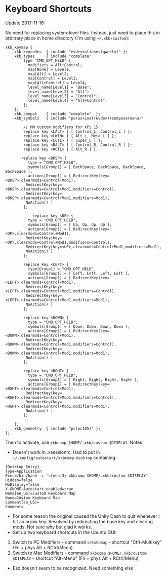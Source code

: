 # Keyboard Shortcuts

Update 2017-11-16:

No need for replacing system-level files. Instead, just need to place this in arbitrary place in home directory (I'm using `~/.xkb/custom`):

```
xkb_keymap {
	xkb_keycodes  { include "evdev+aliases(qwerty)"	};
	xkb_types     { include "complete"	
		type "CMD_OPT_HELD" {
		  modifiers = Alt+Control;
		  map[None] = Level1;
		  map[Alt] = Level2;
		  map[Control] = Level3;
		  map[Alt+Control] = Level4;
		  level_name[Level1] = "Base";
		  level_name[Level2] = "Alt";
		  level_name[Level3] = "Control";
		  level_name[Level4] = "Alt+Control";
		};
	};
	xkb_compat    { include "complete"	};
	xkb_symbols   { include "pc+us+inet(evdev)+compose(menu)"	

		// MM custom modifiers for XPS 15
		replace key <LALT> { [ Control_L, Control_L ] };
		replace key <LWIN> { [ Alt_L, Meta_L ] };
		replace key <LCTL> { [ Super_L ] };
		replace key <RALT> { [ Control_R, Control_R ] };
		replace key <RCTL> { [ Alt_R ] };

	   replace key <BKSP> {
	      type = "CMD_OPT_HELD",
	      symbols[Group1] = [ BackSpace, BackSpace, BackSpace, BackSpace ],
	      actions[Group1] = [ RedirectKey(key=<BKSP>,clearmods=Control+Mod1),
		 RedirectKey(key=<BKSP>,clearmods=Control+Mod1,modifiers=Control),
		 RedirectKey(key=<BKSP>,clearmods=Control+Mod1,modifiers=Mod1),
		 NoAction() ]
	    };

            replace key <UP> {
	      type = "CMD_OPT_HELD",
	      symbols[Group1] = [ Up, Up, Up, Up ],
	      actions[Group1] = [ RedirectKey(key=<UP>,clearmods=Control+Mod1),
		 RedirectKey(key=<UP>,clearmods=Control+Mod1,modifiers=Control),
		 RedirectKey(key=<UP>,clearmods=Control+Mod1,modifiers=Mod1),
		 NoAction() ]
	    };

	    replace key <LEFT> {
	      type[Group1] = "CMD_OPT_HELD",
	      symbols[Group1] = [ Left, Left, Left, Left ],
	      actions[Group1] = [ RedirectKey(key=<LEFT>,clearmods=Control+Mod1),
		 RedirectKey(key=<LEFT>,clearmods=Control+Mod1,modifiers=Control),
		 RedirectKey(key=<LEFT>,clearmods=Control+Mod1,modifiers=Mod1),
		 NoAction() ]
	    };

	    replace key <DOWN> {
	      type = "CMD_OPT_HELD",
	      symbols[Group1] = [ Down, Down, Down, Down ],
	      actions[Group1] = [ RedirectKey(key=<DOWN>,clearmods=Control+Mod1),
		 RedirectKey(key=<DOWN>,clearmods=Control+Mod1,modifiers=Control),
		 RedirectKey(key=<DOWN>,clearmods=Control+Mod1,modifiers=Mod1),
		 NoAction() ]
	    };

	    replace key <RGHT> {
	      type = "CMD_OPT_HELD",
	      symbols[Group1] = [ Right, Right, Right, Right ],
	      actions[Group1] = [ RedirectKey(key=<RGHT>,clearmods=Control+Mod1),
		 RedirectKey(key=<RGHT>,clearmods=Control+Mod1,modifiers=Control),
		 RedirectKey(key=<RGHT>,clearmods=Control+Mod1,modifiers=Mod1),
		 NoAction() ]
	    };

	};
	xkb_geometry  { include "pc(pc105)"	};
};

```

Then to activate, use `xkbcomp $HOME/.xkb/custom $DISPLAY`. Notes:

- Doesn't work in .xsessionrc. Had to put in `~/.config/autostart/xkbcomp.desktop` containing:
```
[Desktop Entry]
Type=Application
Exec=/bin/bash -c 'sleep 3; xkbcomp $HOME/.xkb/custom $DISPLAY'
Hidden=false
NoDisplay=false
X-GNOME-Autostart-enabled=true
Name[en_US]=Custom Keyboard Map
Name=Custom Keyboard Map
Comment[en_US]=
Comment=
```

- For some reason the original caused the Unity Dash to quit whenever I hit an arrow key. Resolved by redirecting the base key and clearing mods. Not sure why but glad it works.
- Set up two keyboard shortcuts in the Ubuntu GUI:

1. Switch to PC Modifiers - command `setxkbmap` - shortcut "Ctrl-Multikey" (Fn + phys Alt + RCtrl/Menu)
2. Switch to Mac Modifiers - command `xkbcomp $HOME/.xkb/custom $DISPLAY` - shortcut "Alt-Menu" (Fn + phys Alt + RCtrl/Menu)
- Esc doesn't seem to be recognized. Need something else
